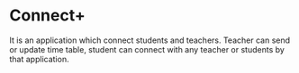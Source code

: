 # Connect+

It is an application which connect students and teachers. Teacher can send or update time table, student can connect with any teacher or students by that application.
